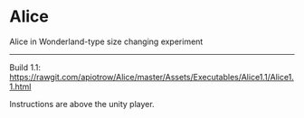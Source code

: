 Alice
=====

Alice in Wonderland-type size changing experiment


----------------


Build 1.1: https://rawgit.com/apiotrow/Alice/master/Assets/Executables/Alice1.1/Alice1.1.html

Instructions are above the unity player.
